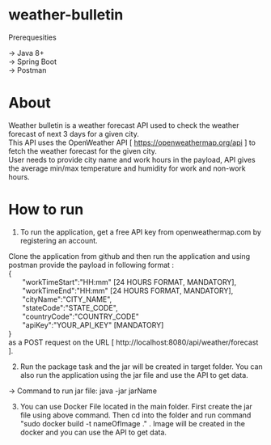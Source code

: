 # weather-bulletin

Prerequesities

-> Java 8+ <br />
-> Spring Boot <br />
-> Postman <br />

# About

Weather bulletin is a weather forecast API used to check the weather forecast of next 3 days for a given city. <br />
This API uses the OpenWeather API [ https://openweathermap.org/api ] to fetch the weather forecast for the given city. <br />
User needs to provide city name and work hours in the payload, API gives the average min/max temperature and humidity for work and non-work hours. <br />

# How to run

1. To run the application, get a free API key from openweathermap.com by registering an account.

Clone the application from github and then run the application and using postman provide the payload in following format : <br />
  { <br />
   &nbsp;&nbsp;&nbsp;&nbsp;&nbsp;&nbsp; "workTimeStart":"HH:mm" 			[24 HOURS FORMAT, MANDATORY], <br />
   &nbsp;&nbsp;&nbsp;&nbsp;&nbsp;&nbsp; "workTimeEnd":"HH:mm" 			[24 HOURS FORMAT, MANDATORY], <br />
   &nbsp;&nbsp;&nbsp;&nbsp;&nbsp;&nbsp; "cityName":"CITY_NAME",<br />
   &nbsp;&nbsp;&nbsp;&nbsp;&nbsp;&nbsp; "stateCode":"STATE_CODE",<br />
   &nbsp;&nbsp;&nbsp;&nbsp;&nbsp;&nbsp; "countryCode":"COUNTRY_CODE"<br /> 
   &nbsp;&nbsp;&nbsp;&nbsp;&nbsp;&nbsp; "apiKey":"YOUR_API_KEY" 	[MANDATORY]<br />
  } <br />
	as a POST request on the URL [ http://localhost:8080/api/weather/forecast ].

2. Run the package task and the jar will be created in target folder.
You can also run the application using the jar file and use the API to get data.

-> Command to run jar file: java -jar jarName

3. You can use Docker File located in the main folder.
First create the jar file using above command.
Then cd into the folder and run command "sudo docker build -t nameOfImage ." .
Image will be created in the docker and you can use the API to get data.
